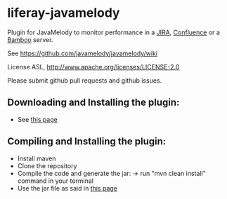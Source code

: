 liferay-javamelody
=========================

Plugin for JavaMelody to monitor performance in a  [JIRA](http://www.atlassian.com/software/jira/), [Confluence](http://www.atlassian.com/software/confluence/) or a [Bamboo](http://www.atlassian.com/software/bamboo/) server.

See https://github.com/javamelody/javamelody/wiki

License ASL, http://www.apache.org/licenses/LICENSE-2.0

Please submit github pull requests and github issues.


Downloading and Installing the plugin:
---------------------------------------
 - See [this page](https://github.com/javamelody/javamelody/wiki/AtlassianPlugin)


Compiling and Installing the plugin:
---------------------------------------
 - Install maven
 - Clone the repository
 - Compile the code and generate the jar:
	-> run "mvn clean install" command in your terminal
 - Use the jar file as said in [this page](https://github.com/javamelody/javamelody/wiki/AtlassianPlugin)

